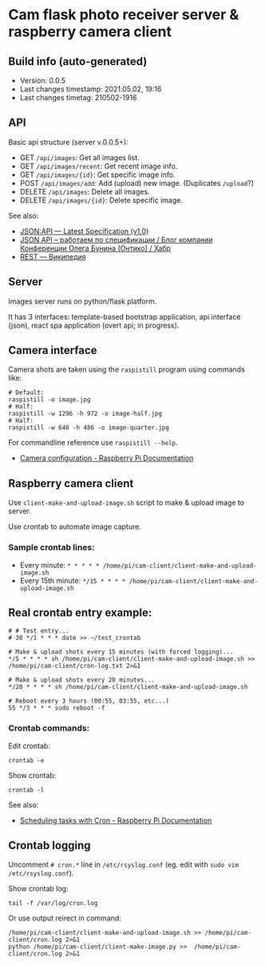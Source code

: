 # Cam flask photo receiver server & raspberry camera client


## Build info (auto-generated)

- Version: 0.0.5
- Last changes timestamp: 2021.05.02, 19:16
- Last changes timetag: 210502-1916


## API

Basic api structure (server v.0.0.5+):

- GET `/api/images`: Get all images list.
- GET `/api/images/recent`: Get recent image info.
- GET `/api/images/{id}`: Get specific image info.
- POST `/api/images/add`: Add (upload) new image. (Duplicates `/upload`?)
- DELETE `/api/images`: Delete all images.
- DELETE `/api/images/{id}`: Delete specific image.

See also:

- [JSON:API — Latest Specification (v1.0)](https://jsonapi.org/format/)
- [JSON API – работаем по спецификации / Блог компании Конференции Олега Бунина (Онтико) / Хабр](https://habr.com/ru/company/oleg-bunin/blog/433322/)
- [REST — Википедия](https://ru.wikipedia.org/wiki/REST)


## Server

Images server runs on python/flask platform.

It has 3 interfaces: template-based bootstrap application, api interface (json), react spa application (overt api; in progress).


## Camera interface

Camera shots are taken using the `raspistill` program using commands like:

```shell
# Default:
raspistill -o image.jpg
# Half:
raspistill -w 1296 -h 972 -o image-half.jpg
# Half:
raspistill -w 648 -h 486 -o image-quarter.jpg
```

For commandline reference use `raspistill --help`.

- [Camera configuration - Raspberry Pi Documentation](https://www.raspberrypi.org/documentation/configuration/camera.md)


## Raspberry camera client

Use `client-make-and-upload-image.sh` script to make & upload image to server.

Use crontab to automate image capture.

### Sample crontab lines:

- Every minute: `* * * * * /home/pi/cam-client/client-make-and-upload-image.sh`
- Every 15th minute: `*/15 * * * * /home/pi/cam-client/client-make-and-upload-image.sh`

## Real crontab entry example:

```shell
# # Test entry...
# 30 */1 * * * date >> ~/test_crontab

# Make & upload shots every 15 minutes (with forced logging)...
*/5 * * * * sh /home/pi/cam-client/client-make-and-upload-image.sh >> /home/pi/cam-client/cron-log.txt 2>&1

# Make & upload shots every 20 minutes...
*/20 * * * * sh /home/pi/cam-client/client-make-and-upload-image.sh

# Reboot every 3 hours (00:55, 03:55, etc...)
55 */3 * * * sudo reboot -f
```

### Crontab commands:

Edit crontab:
```shell
crontab -e
```

Show crontab:
```shell
crontab -l
```

See also:

- [Scheduling tasks with Cron - Raspberry Pi Documentation](https://www.raspberrypi.org/documentation/linux/usage/cron.md)


## Crontab logging

Uncomment `# cron.*` line in `/etc/rsyslog.conf` (eg. edit with `sudo vim /etc/rsyslog.conf`).

Show crontab log:

```shell
tail -f /var/log/cron.log
```

Or use output reirect in command:

```shell
/home/pi/cam-client/client-make-and-upload-image.sh >> /home/pi/cam-client/cron.log 2>&1
python /home/pi/cam-client/client-make-image.py >>  /home/pi/cam-client/cron.log 2>&1
```


<!--
 @changed 2021.05.02, 21:05
-->
